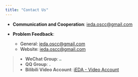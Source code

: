 ```yaml
---
title: "Contact Us"
---
```

- **Communication and Cooperation**: ieda.oscc@gmail.com
- **Problem Feedback**:

  - General: ieda.oscc@gmail.com
  - Website: ieda.oscc@gmail.com

> - **WeChat Group**:
>   <img src="/res/images/publicity/publicity/ieda-wechat.jpg" alt="6" style="zoom:27%;"/>
> - **QQ Group**:
>   <img src="/res/images/publicity/publicity/ieda-qq.jpg" alt="6" style="zoom:20%;" />
> - **Bilibili Video Account**: [iEDA - Video Account](https://space.bilibili.com/1189298533?spm_id_from=333.999.0.0) 